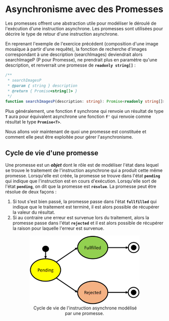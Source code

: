 # Asynchronisme avec des Promesses

Les promesses offrent une abstraction utile pour modéliser le déroulé de l'exécution d'une instruction asynchrone. Les promesses sont utilisées pour décrire le type de retour d'une instruction asynchrone.

En reprenant l'exemple de l'exercice précédent (composition d'une image mosaïque à partir d'une requête), la fonction de recherche d'images correspondant à une description (searchImages) deviendrait alors searchImageP (P pour Promesse), ne prendrait plus en paramètre qu'une description, et renverrait une promesse de **`readonly string[]`** :

```typescript
/**
 * searchImagesP 
 * @param { string } description
 * @return { Promise<string[]> }
 */
function searchImagesP(description: string): Promise<readonly string[]>;
```

Plus généralement, une fonction **`f`** synchrone qui renvoie un résultat de type **`T`** aura pour équivalent asynchrone une fonction **`f'`** qui renvoie comme résultat le type **`Promise<T>`**.

Nous allons voir maintenant de quoi une promesse est constituée et comment elle peut être exploitée pour gérer l'asynchronisme.

## Cycle de vie d'une promesse

Une promesse est un ***objet*** dont le rôle est de modéliser l'état dans lequel se trouve le traitement de l'instruction asynchrone qui a produit cette même promesse. Lorsqu'elle est créée, la promesse se trouve dans l'état **`pending`** qui indique que l'instruction est en cours d'exécution. Lorsqu'elle sort de l'état **`pending`**, on dit que la promesse est **`résolue`**. La promesse peut être résolue de deux façons :

1. Si tout s'est bien passé, la promesse passe dans l'état **`fullfilled`** qui indique que le traitement est terminé, il est alors possible de récupérer la valeur du résultat.
2. Si au contraire une erreur est survenue lors du traitement, alors la promesse passe dans l'état **`rejected`** et il est alors possible de récupérer la raison pour laquelle l'erreur est survenue.

<figure style="text-align: center; width: min(100%, 350px); margin: auto;">
    <img src="./CycleViePromesse.png"                        alt="" onerror="this.style.display='none'" />
    <img src="assets/processus/promise/CycleViePromesse.png" alt="" onerror="this.style.display='none'" />
    <caption>Cycle de vie de l'instruction asynchrone modélisé par une promesse.</caption>
</figure>

